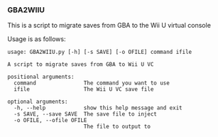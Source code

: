 ### GBA2WIIU

This is a script to migrate saves from GBA to the Wii U virtual console

Usage is as follows:
```
usage: GBA2WIIU.py [-h] [-s SAVE] [-o OFILE] command ifile

A script to migrate saves from GBA to Wii U VC

positional arguments:
  command               The command you want to use
  ifile                 The Wii U VC save file

optional arguments:
  -h, --help            show this help message and exit
  -s SAVE, --save SAVE  The save file to inject
  -o OFILE, --ofile OFILE
                        The file to output to
```
